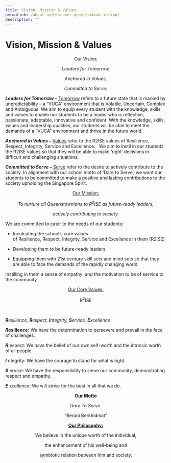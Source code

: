 ```yaml
---
title: Vision, Mission & Values
permalink: /about-us/discover-quest/school-vision/
description: ""
---
```

Vision, Mission & Values
========================
<center>

<u>Our Vision:</u> <br>


_Leaders for Tomorrow,_ <br>

_Anchored in Values,_ <br>

_Committed to Serve._ <br>
	
	
</center>



**_Leaders for Tomorrow –_** <u>Tomorrow</u> refers to a future state that is marked by unpredictability – a “VUCA” environment that is Volatile, Uncertain, Complex and Ambiguous. We aim to equip every student with the knowledge, skills and values to enable our students to be a leader who is reflective, passionate, adaptable, innovative and confident. With the knowledge, skills, values and leadership qualities, our students will be able to meet the demands of a “VUCA” environment and thrive in the future world.  

**_Anchored in Values –_** <u>Values</u> refer to the R2ISE values of Resilience, Respect, Integrity, Service and Excellence.   We aim to instil in our students the R2ISE values so that they will be able to make ‘right’ decisions in difficult and challenging situations.

**_Committed to Serve –_** <u>Serve</u> refer to the desire to actively contribute to the society. In alignment with our school motto of ‘Dare to Serve’, we want our students to be committed to make a positive and lasting contributions to the society upholding the Singapore Spirit.

<center>

<u>Our Mission:</u> <br> 


_To nurture all Queenstownians to R<sup>2</sup>ISE as future-ready leaders,_ <br>

_actively contributing to society._ <br>
	
	
</center>

We are committed to cater to the needs of our students:

*   Inculcating the school’s core values of Resilience, Respect, Integrity, Service and Excellence in them (R2ISE)

*   Developing them to be future-ready leaders

*   Equipping them with 21st century skill sets and mind sets so that they are able to face the demands of the rapidly changing world

Instilling in them a sense of empathy  and the motivation to be of service to the community


<center>

<u>Our Core Values:</u> <br>


R<sup>2</sup>ISE <br>
	
</center>
&nbsp;&nbsp;&nbsp;&nbsp;&nbsp;&nbsp;&nbsp;&nbsp;

_**R**esilience, **R**espect, **I**ntegrity, **S**ervice, **E**xcellence_ <br>
	



**_R_**esilience**:** We have the determination to persevere and prevail in the face of challenges. 

_**R**_ espect: We have the belief of our own self-worth and the intrinsic worth of all people.

_**I**_ ntegrity: We have the courage to stand for what is right.

_**S**_ ervice: We have the responsibility to serve our community, demonstrating respect and empathy.

_**E**_ xcellence: We will strive for the best in all that we do.

<center>


**<u>Our Motto</u>** <br>


_Dare To Serve_  <br>

“Berani Berkhidmat” <br>

**<u>Our Philosophy:</u>**


We believe in the unique worth of the individual, <br>

the enhancement of his well-being and <br>

symbiotic relation between him and society. <br>
	
	
</center>